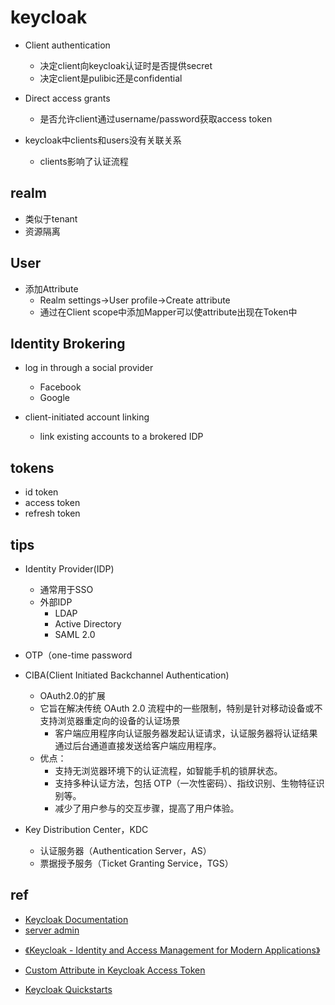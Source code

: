# keycloak

+ Client authentication
    + 决定client向keycloak认证时是否提供secret
    + 决定client是pulibic还是confidential

+ Direct access grants
    + 是否允许client通过username/password获取access token

+ keycloak中clients和users没有关联关系
    + clients影响了认证流程


## realm
+ 类似于tenant
+ 资源隔离





## User
+ 添加Attribute
    + Realm settings->User profile->Create attribute
    + 通过在Client scope中添加Mapper可以使attribute出现在Token中


## Identity Brokering 
+ log in through a social provider
    + Facebook
    + Google

+ client-initiated account linking
    + link existing accounts to a brokered IDP


## tokens
+ id token
+ access token
+ refresh token

## tips


+ Identity Provider(IDP)
    + 通常用于SSO
    + 外部IDP
        + LDAP
        + Active Directory
        + SAML 2.0

+ OTP（one-time password

+ CIBA(Client Initiated Backchannel Authentication)
    + OAuth2.0的扩展
    + 它旨在解决传统 OAuth 2.0 流程中的一些限制，特别是针对移动设备或不支持浏览器重定向的设备的认证场景
        + 客户端应用程序向认证服务器发起认证请求，认证服务器将认证结果通过后台通道直接发送给客户端应用程序。
    + 优点：
        + 支持无浏览器环境下的认证流程，如智能手机的锁屏状态。
        + 支持多种认证方法，包括 OTP（一次性密码）、指纹识别、生物特征识别等。
        + 减少了用户参与的交互步骤，提高了用户体验。

+ Key Distribution Center，KDC
    + 认证服务器（Authentication Server，AS）
    + 票据授予服务（Ticket Granting Service，TGS）


## ref

+ [Keycloak Documentation](https://www.keycloak.org/documentation.html)
+ [server admin](https://www.keycloak.org/docs/latest/server_admin/#user-profile)



<!-- book -->
+ [《Keycloak - Identity and Access Management for Modern Applications》](https://learning.oreilly.com/library/view/keycloak-identity/9781800562493/B16606_01_Final_ASB_ePub.xhtml#_idParaDest-17)

<!-- detials -->
+ [Custom Attribute in Keycloak Access Token](https://medium.com/@ramanamuttana/custom-attribute-in-keycloak-access-token-831b4be7384a)

<!-- examples -->
+ [Keycloak Quickstarts](https://github.com/keycloak/keycloak-quickstarts)